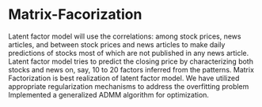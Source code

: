 # Matrix-Facorization
Latent factor model will use the correlations: among stock prices, news articles, and between stock prices and news articles to make daily predictions of stocks most of which are not published in any news article. 
Latent factor model tries to predict the closing price by characterizing both stocks and news on, say, 10 to 20 factors inferred from the patterns. 
Matrix Factorization is best realization of latent factor model.
We have utilized appropriate regularization mechanisms to address the overfitting problem 
Implemented a generalized ADMM algorithm for optimization. 
